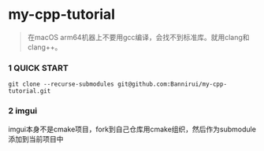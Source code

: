 # my-cpp-tutorial

> 在macOS arm64机器上不要用gcc编译，会找不到标准库。就用clang和clang++。

### 1 QUICK START

```shell
git clone --recurse-submodules git@github.com:Bannirui/my-cpp-tutorial.git
```

### 2 imgui

imgui本身不是cmake项目，fork到自己仓库用cmake组织，然后作为submodule添加到当前项目中
